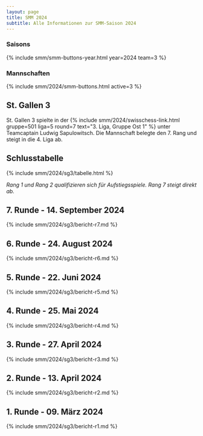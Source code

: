 ```yaml
---
layout: page
title: SMM 2024
subtitle: Alle Informationen zur SMM-Saison 2024
---
```


### Saisons

{% include smm/smm-buttons-year.html year=2024 team=3 %}

### Mannschaften

{% include smm/2024/smm-buttons.html active=3 %}

## St. Gallen 3

St. Gallen 3 spielte in der
{% include smm/2024/swisschess-link.html gruppe=501 liga=5 round=7 text="3. Liga, Gruppe Ost 1" %} unter Teamcaptain
Ludwig Sapulowitsch. Die Mannschaft belegte den 7. Rang und steigt in die 4. Liga ab.

## Schlusstabelle

{% include smm/2024/sg3/tabelle.html %}

_Rang 1 und Rang 2 qualifizieren sich für Aufstiegsspiele. Rang 7 steigt direkt ab._

## 7. Runde - 14. September 2024

{% include smm/2024/sg3/bericht-r7.md %}

## 6. Runde - 24. August 2024

{% include smm/2024/sg3/bericht-r6.md %}

## 5. Runde - 22. Juni 2024

{% include smm/2024/sg3/bericht-r5.md %}

## 4. Runde - 25. Mai 2024

{% include smm/2024/sg3/bericht-r4.md %}

## 3. Runde - 27. April 2024

{% include smm/2024/sg3/bericht-r3.md %}

## 2. Runde - 13. April 2024

{% include smm/2024/sg3/bericht-r2.md %}

## 1. Runde - 09. März 2024

{% include smm/2024/sg3/bericht-r1.md %}

<style>
table th, table td:nth-of-type(4) {
    white-space: nowrap;
}
</style>
